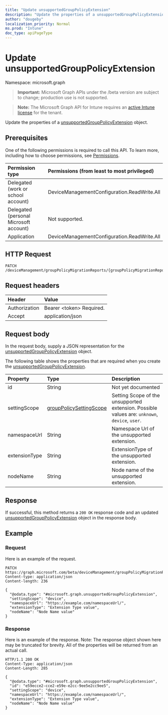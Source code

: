 ```yaml
---
title: "Update unsupportedGroupPolicyExtension"
description: "Update the properties of a unsupportedGroupPolicyExtension object."
author: "dougeby"
localization_priority: Normal
ms.prod: "Intune"
doc_type: apiPageType
---
```


# Update unsupportedGroupPolicyExtension

Namespace: microsoft.graph

> **Important:** Microsoft Graph APIs under the /beta version are subject to change; production use is not supported.

> **Note:** The Microsoft Graph API for Intune requires an [active Intune license](https://go.microsoft.com/fwlink/?linkid=839381) for the tenant.

Update the properties of a [unsupportedGroupPolicyExtension](../resources/intune-gpanalyticsservice-unsupportedgrouppolicyextension.md) object.

## Prerequisites
One of the following permissions is required to call this API. To learn more, including how to choose permissions, see [Permissions](/graph/permissions-reference).

|Permission type|Permissions (from least to most privileged)|
|:---|:---|
|Delegated (work or school account)|DeviceManagementConfiguration.ReadWrite.All|
|Delegated (personal Microsoft account)|Not supported.|
|Application|DeviceManagementConfiguration.ReadWrite.All|

## HTTP Request
<!-- {
  "blockType": "ignored"
}
-->
``` http
PATCH /deviceManagement/groupPolicyMigrationReports/{groupPolicyMigrationReportId}/unsupportedGroupPolicyExtensions/{unsupportedGroupPolicyExtensionId}
```

## Request headers
|Header|Value|
|:---|:---|
|Authorization|Bearer &lt;token&gt; Required.|
|Accept|application/json|

## Request body
In the request body, supply a JSON representation for the [unsupportedGroupPolicyExtension](../resources/intune-gpanalyticsservice-unsupportedgrouppolicyextension.md) object.

The following table shows the properties that are required when you create the [unsupportedGroupPolicyExtension](../resources/intune-gpanalyticsservice-unsupportedgrouppolicyextension.md).

|Property|Type|Description|
|:---|:---|:---|
|id|String|Not yet documented|
|settingScope|[groupPolicySettingScope](../resources/intune-gpanalyticsservice-grouppolicysettingscope.md)|Setting Scope of the unsupported extension. Possible values are: `unknown`, `device`, `user`.|
|namespaceUrl|String|Namespace Url of the unsupported extension.|
|extensionType|String|ExtensionType of the unsupported extension.|
|nodeName|String|Node name of the unsupported extension.|



## Response
If successful, this method returns a `200 OK` response code and an updated [unsupportedGroupPolicyExtension](../resources/intune-gpanalyticsservice-unsupportedgrouppolicyextension.md) object in the response body.

## Example

### Request
Here is an example of the request.
``` http
PATCH https://graph.microsoft.com/beta/deviceManagement/groupPolicyMigrationReports/{groupPolicyMigrationReportId}/unsupportedGroupPolicyExtensions/{unsupportedGroupPolicyExtensionId}
Content-type: application/json
Content-length: 236

{
  "@odata.type": "#microsoft.graph.unsupportedGroupPolicyExtension",
  "settingScope": "device",
  "namespaceUrl": "https://example.com/namespaceUrl/",
  "extensionType": "Extension Type value",
  "nodeName": "Node Name value"
}
```

### Response
Here is an example of the response. Note: The response object shown here may be truncated for brevity. All of the properties will be returned from an actual call.
``` http
HTTP/1.1 200 OK
Content-Type: application/json
Content-Length: 285

{
  "@odata.type": "#microsoft.graph.unsupportedGroupPolicyExtension",
  "id": "e59ecce2-cce2-e59e-e2cc-9ee5e2cc9ee5",
  "settingScope": "device",
  "namespaceUrl": "https://example.com/namespaceUrl/",
  "extensionType": "Extension Type value",
  "nodeName": "Node Name value"
}
```




